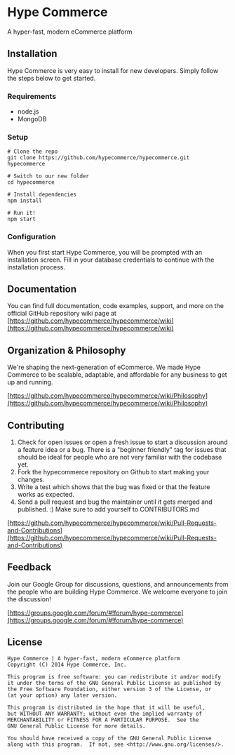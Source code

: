 # Hype Commerce

A hyper-fast, modern eCommerce platform

## Installation

Hype Commerce is very easy to install for new developers. Simply follow the steps below to get started.

### Requirements

* node.js
* MongoDB

### Setup

```
# Clone the repo
git clone https://github.com/hypecommerce/hypecommerce.git hypecommerce

# Switch to our new folder
cd hypecommerce

# Install dependencies
npm install

# Run it!
npm start
```

### Configuration

When you first start Hype Commerce, you will be prompted with an installation screen. Fill in your database credentials to continue with the installation process.

## Documentation

You can find full documentation, code examples, support, and more on the official GitHub repository wiki page at [https://github.com/hypecommerce/hypecommerce/wiki](https://github.com/hypecommerce/hypecommerce/wiki)

## Organization & Philosophy

We're shaping the next-generation of eCommerce. We made Hype Commerce to be scalable, adaptable, and affordable for any business to get up and running.

[https://github.com/hypecommerce/hypecommerce/wiki/Philosophy](https://github.com/hypecommerce/hypecommerce/wiki/Philosophy)

## Contributing

1. Check for open issues or open a fresh issue to start a discussion around a feature idea or a bug. There is a "beginner friendly" tag for issues that should be ideal for people who are not very familiar with the codebase yet.
2. Fork the hypecommerce repository on Github to start making your changes.
3. Write a test which shows that the bug was fixed or that the feature works as expected.
4. Send a pull request and bug the maintainer until it gets merged and published. :) Make sure to add yourself to CONTRIBUTORS.md

[https://github.com/hypecommerce/hypecommerce/wiki/Pull-Requests-and-Contributions](https://github.com/hypecommerce/hypecommerce/wiki/Pull-Requests-and-Contributions)

## Feedback

Join our Google Group for discussions, questions, and announcements from the people who are building Hype Commerce. We welcome everyone to join the discussion!

[https://groups.google.com/forum/#!forum/hype-commerce](https://groups.google.com/forum/#!forum/hype-commerce)

## License 

	Hype Commerce | A hyper-fast, modern eCommerce platform
    Copyright (C) 2014 Hype Commerce, Inc.

    This program is free software: you can redistribute it and/or modify
    it under the terms of the GNU General Public License as published by
    the Free Software Foundation, either version 3 of the License, or
    (at your option) any later version.

    This program is distributed in the hope that it will be useful,
    but WITHOUT ANY WARRANTY; without even the implied warranty of
    MERCHANTABILITY or FITNESS FOR A PARTICULAR PURPOSE.  See the
    GNU General Public License for more details.

    You should have received a copy of the GNU General Public License
    along with this program.  If not, see <http://www.gnu.org/licenses/>.
